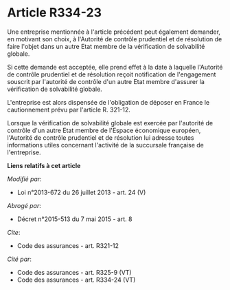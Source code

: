 # Article R334-23

Une entreprise mentionnée à l'article précédent peut également demander, en motivant son choix, à l'Autorité de contrôle
prudentiel et de résolution de faire l'objet dans un autre Etat membre de la vérification de solvabilité globale. 

Si cette demande est acceptée, elle prend effet à la date à laquelle l'Autorité de contrôle prudentiel et de résolution
reçoit notification de l'engagement souscrit par l'autorité de contrôle d'un autre Etat membre d'assurer la vérification de
solvabilité globale. 

L'entreprise est alors dispensée de l'obligation de déposer en France le cautionnement prévu par l'article R. 321-12. 

Lorsque la vérification de solvabilité globale est exercée par l'autorité de contrôle d'un autre Etat membre de l'Espace
économique européen, l'Autorité de contrôle prudentiel et de résolution lui adresse toutes informations utiles concernant
l'activité de la succursale française de l'entreprise.

**Liens relatifs à cet article**

_Modifié par_:

  - Loi n°2013-672 du 26 juillet 2013 - art. 24 (V)

_Abrogé par_:

  - Décret n°2015-513 du 7 mai 2015 - art. 8

_Cite_:

  - Code des assurances - art. R321-12

_Cité par_:

  - Code des assurances - art. R325-9 (VT)
  - Code des assurances - art. R334-24 (VT)
